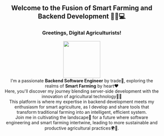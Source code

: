 

<h2 align="center">Welcome to the Fusion of Smart Farming and Backend Development 🌾🤖💻</h2>
<h3 align="center">Greetings, Digital Agriculturists!</h3>
<p align="center">
<kbd><a href="https://github.com/a113ssa?tab=projects"><img src="https://github.com/a113ssa/a113ssa/assets/95538451/81a93cd1-0ff0-4849-8757-6bddf8ef284d" height="120px"/></a></kbd><br>
I'm a passionate <b>Backend Software Engineer</b> by trade💼, exploring the realms of <b>Smart Farming</b> by heart❤️<br>
Here, you'll discover my journey blending server-side development with the innovation of agricultural technology🚜🌱<br>
This platform is where my expertise in backend development meets my enthusiasm for smart agriculture, as I develop and share tools that transform traditional farming into an intelligent, efficient system.<br>
Join me in cultivating the landscape🌾 for a future where software engineering and smart farming intertwine, leading to more sustainable and productive agricultural practices🌍🍃.</p>
<br>
